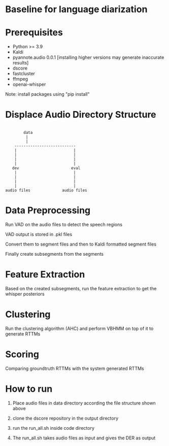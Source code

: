 
# Baseline for language diarization



# Prerequisites


- Python >= 3.9
- Kaldi
- pyannote.audio 0.0.1 [installing higher versions may generate inaccurate results]
- dscore
- fastcluster
- ffmpeg
- openai-whisper

Note: install packages using "pip install"

# Displace Audio Directory Structure
```

		data
		 |
		 |
    ---------------------------
    |                         |
    |                         |
    |                         |
    |                         |
   dev                       eval
    |                         |
    |                         |
    |                         |
    |                         |
audio files              audio files
```

# Data Preprocessing 


Run VAD on the audio files to detect the speech regions

VAD output is stored in .pkl files

Convert them to segment files and then to Kaldi formatted segment files


Finally create subsegments from the segments

# Feature Extraction

Based on the created subsegments, run the feature extraction to get the whisper posteriors

# Clustering

Run the clustering algorithm (AHC) and perform VBHMM on top of it to generate RTTMs


# Scoring

Comparing groundtruth RTTMs with the system generated RTTMs

# How to run

1. Place audio files in data directory according the file structure shown above

2. clone the dscore repository in the output directory

3. run the run_all.sh inside code directory

4. The run_all.sh takes audio files as input and gives the DER as output 



